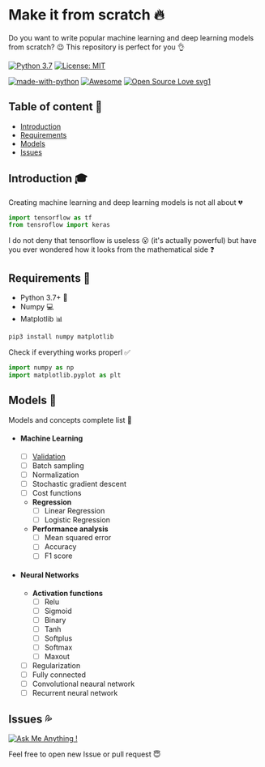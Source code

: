 # Make it from scratch :fire:

Do you want to write popular machine learning and deep learning models from
scratch? :wink: This repository is perfect for you :ok_hand:

[![Python 3.7](https://img.shields.io/badge/python-3.7-green.svg)](https://www.python.org/downloads/release/python-370/)
[![License: MIT](https://img.shields.io/badge/License-MIT-blue.svg)](https://opensource.org/licenses/MIT)

[![made-with-python](https://img.shields.io/badge/Made%20with-Python-1f425f.svg)](https://www.python.org/)
[![Awesome](https://cdn.rawgit.com/sindresorhus/awesome/d7305f38d29fed78fa85652e3a63e154dd8e8829/media/badge.svg)](https://github.com/sindresorhus/awesome)
[![Open Source Love svg1](https://badges.frapsoft.com/os/v1/open-source.svg?v=103)](https://github.com/ellerbrock/open-source-badges/)

## Table of content :bookmark_tabs:

-   [Introduction](#introduction-mortar_board)
-   [Requirements](#requirements-mega)
-   [Models](#models-rocket)
-   [Issues](#issues-sweat-drops)

## Introduction :mortar_board:

Creating machine learning and deep learning models is not all about :broken_heart:

```python
import tensorflow as tf
from tensroflow import keras
```

I do not deny that tensorflow is useless :open_mouth: (it's actually powerful) but have you ever wondered how it looks from the mathematical side :question:

## Requirements :mega:

-   Python 3.7+ :snake:
-   Numpy :computer:
-   Matplotlib :bar_chart:

```bash
pip3 install numpy matplotlib
```

Check if everything works properl :white_check_mark:

```python
import numpy as np
import matplotlib.pyplot as plt
```

## Models :rocket:

Models and concepts complete list :rainbow:

-   #### Machine Learning
    -   [ ] [Validation](https://github.com/twrdyyy/make-it-from-scratch/tree/master/machine_learning/validation)
    -   [ ] Batch sampling
    -   [ ] Normalization
    -   [ ] Stochastic gradient descent
    -   [ ] Cost functions
    -   **Regression**
        -   [ ] Linear Regression
        -   [ ] Logistic Regression
    -   **Performance analysis**
        -   [ ] Mean squared error
        -   [ ] Accuracy
        -   [ ] F1 score
-   #### Neural Networks
    -   **Activation functions**
        -   [ ] Relu
        -   [ ] Sigmoid
        -   [ ] Binary
        -   [ ] Tanh
        -   [ ] Softplus
        -   [ ] Softmax
        -   [ ] Maxout
    -   [ ] Regularization
    -   [ ] Fully connected
    -   [ ] Convolutional neaural network
    -   [ ] Recurrent neural network

## Issues :sweat_drops:

[![Ask Me Anything !](https://img.shields.io/badge/Ask%20me-anything-1abc9c.svg)](https://GitHub.com/Naereen/ama)

Feel free to open new Issue or pull request :innocent:
